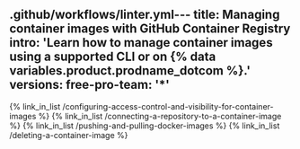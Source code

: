 .github/workflows/linter.yml---
title: Managing container images with GitHub Container Registry
intro: 'Learn how to manage container images using a supported CLI or on {% data variables.product.prodname_dotcom %}.'
versions:
  free-pro-team: '*'
---

{% link_in_list /configuring-access-control-and-visibility-for-container-images %}
{% link_in_list /connecting-a-repository-to-a-container-image %}
{% link_in_list /pushing-and-pulling-docker-images %}
{% link_in_list /deleting-a-container-image %}
